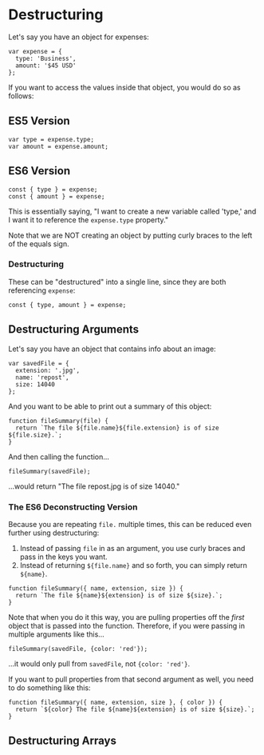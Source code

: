 # Destructuring

Let's say you have an object for expenses:

```
var expense = {
  type: 'Business',
  amount: '$45 USD'
};
```

If you want to access the values inside that object, you would do so as follows:

## ES5 Version

```
var type = expense.type;
var amount = expense.amount;
```

## ES6 Version

```
const { type } = expense;
const { amount } = expense;
```

This is essentially saying, "I want to create a new variable called 'type,' and I want it to reference the `expense.type` property."

Note that we are NOT creating an object by putting curly braces to the left of the equals sign.

### Destructuring

These can be "destructured" into a single line, since they are both referencing `expense`:

```
const { type, amount } = expense;
```


## Destructuring Arguments

Let's say you have an object that contains info about an image:

```
var savedFile = {
  extension: '.jpg',
  name: 'repost',
  size: 14040
};
```

And you want to be able to print out a summary of this object:

```
function fileSummary(file) {
  return `The file ${file.name}${file.extension} is of size ${file.size}.`;
}
```

And then calling the function...

```
fileSummary(savedFile);
```

...would return "The file repost.jpg is of size 14040."

### The ES6 Deconstructing Version

Because you are repeating `file.` multiple times, this can be reduced even further using destructuring:

1. Instead of passing `file` in as an argument, you use curly braces and pass in the keys you want.
2. Instead of returning `${file.name}` and so forth, you can simply return `${name}`.

```
function fileSummary({ name, extension, size }) {
  return `The file ${name}${extension} is of size ${size}.`;
}
```

Note that when you do it this way, you are pulling properties off the *first* object that is passed into the function. Therefore, if you were passing in multiple arguments like this...

```
fileSummary(savedFile, {color: 'red'});
```

...it would only pull from `savedFile`, not `{color: 'red'}`.

If you want to pull properties from that second argument as well, you need to do something like this:

```
function fileSummary({ name, extension, size }, { color }) {
  return `${color} The file ${name}${extension} is of size ${size}.`;
}
```


## Destructuring Arrays

